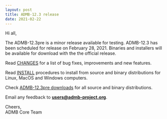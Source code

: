 ```yaml
---
layout: post
title: ADMB-12.3 release
date: 2021-02-22
---
```


Hi all,  

The ADMB-12.3pre is a minor release available for testing.  ADMB-12.3 has been scheduled for release on February 28, 2021.
Binaries and installers will be available for download with the the official release.

Read [CHANGES](https://github.com/admb-project/admb/blob/admb-12.3pre/CHANGES.md) for a list of bug fixes, improvements and new features.  

Read [INSTALL](https://github.com/admb-project/admb/tree/admb-12.3pre/docs/install) procedures to install from source and binary distributions for Linux, MacOS and Windows computers.  

Check [ADMB-12.3pre downloads](https://github.com/admb-project/admb/releases/tag/admb-12.3pre) for all source and binary distributions.  

Email any feedback to **users@admb-project.org**.  

Cheers,  
ADMB Core Team  

